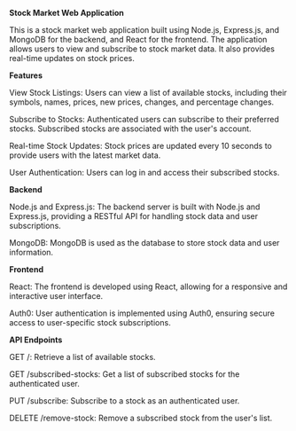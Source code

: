 **Stock Market Web Application**

This is a stock market web application built using Node.js, Express.js, and MongoDB for the backend, and React for the frontend. The application allows users to view and subscribe to stock market data. It also provides real-time updates on stock prices.

**Features**

View Stock Listings: Users can view a list of available stocks, including their symbols, names, prices, new prices, changes, and percentage changes.

Subscribe to Stocks: Authenticated users can subscribe to their preferred stocks. Subscribed stocks are associated with the user's account.

Real-time Stock Updates: Stock prices are updated every 10 seconds to provide users with the latest market data.

User Authentication: Users can log in and access their subscribed stocks.

**Backend**

Node.js and Express.js: The backend server is built with Node.js and Express.js, providing a RESTful API for handling stock data and user subscriptions.

MongoDB: MongoDB is used as the database to store stock data and user information.

**Frontend**

React: The frontend is developed using React, allowing for a responsive and interactive user interface.

Auth0: User authentication is implemented using Auth0, ensuring secure access to user-specific stock subscriptions.

**API Endpoints**

GET /: Retrieve a list of available stocks.

GET /subscribed-stocks: Get a list of subscribed stocks for the authenticated user.

PUT /subscribe: Subscribe to a stock as an authenticated user.

DELETE /remove-stock: Remove a subscribed stock from the user's list.
